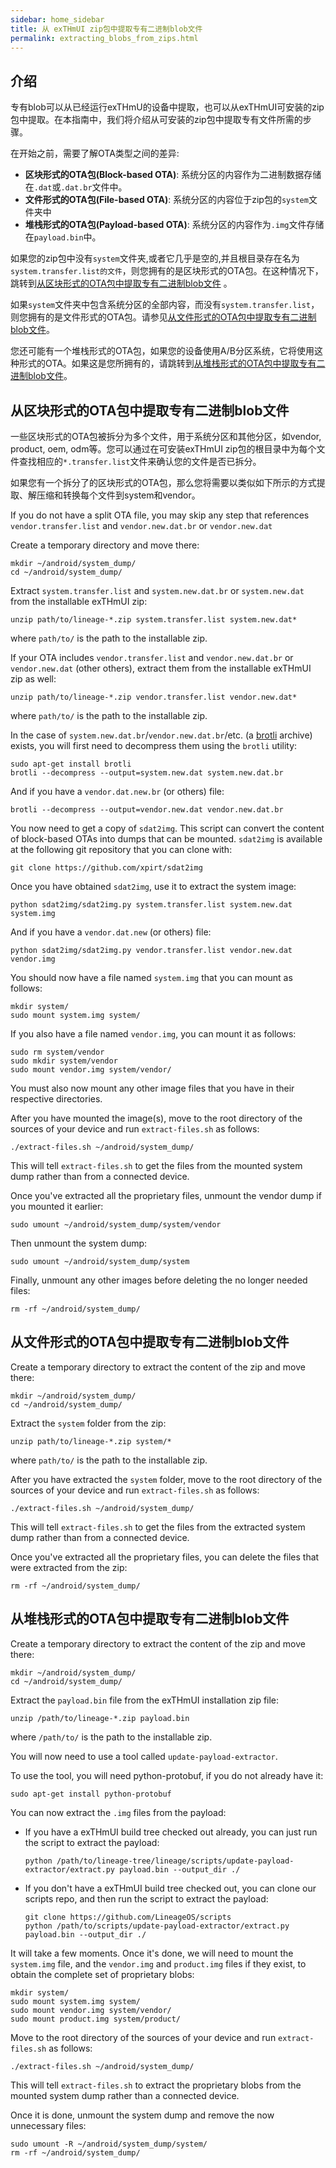 ```yaml
---
sidebar: home_sidebar
title: 从 exTHmUI zip包中提取专有二进制blob文件
permalink: extracting_blobs_from_zips.html
---
```

## 介绍

专有blob可以从已经运行exTHmU的设备中提取，也可以从exTHmUI可安装的zip包中提取。在本指南中，我们将介绍从可安装的zip包中提取专有文件所需的步骤。

在开始之前，需要了解OTA类型之间的差异:

* **区块形式的OTA包(Block-based OTA)**: 系统分区的内容作为二进制数据存储在`.dat`或`.dat.br`文件中。
* **文件形式的OTA包(File-based OTA)**: 系统分区的内容位于zip包的`system`文件夹中
* **堆栈形式的OTA包(Payload-based OTA)**: 系统分区的内容作为`.img`文件存储在`payload.bin`中。

如果您的zip包中没有`system`文件夹,或者它几乎是空的,并且根目录存在名为`system.transfer.list的文件`，则您拥有的是区块形式的OTA包。在这种情况下，跳转到[从区块形式的OTA包中提取专有二进制blob文件](#从区块形式的OTA包中提取专有二进制blob文件) 。

如果`system`文件夹中包含系统分区的全部内容，而没有`system.transfer.list`，则您拥有的是文件形式的OTA包。请参见[从文件形式的OTA包中提取专有二进制blob文件](#从文件形式的OTA包中提取专有二进制blob文件)。

您还可能有一个堆栈形式的OTA包，如果您的设备使用A/B分区系统，它将使用这种形式的OTA。如果这是您所拥有的，请跳转到[从堆栈形式的OTA包中提取专有二进制blob文件](#从堆栈形式的OTA包中提取专有二进制blob文件)。

## 从区块形式的OTA包中提取专有二进制blob文件

一些区块形式的OTA包被拆分为多个文件，用于系统分区和其他分区，如vendor, product, oem, odm等。您可以通过在可安装exTHmUI zip包的根目录中为每个文件查找相应的`*.transfer.list`文件来确认您的文件是否已拆分。

如果您有一个拆分了的区块形式的OTA包，那么您将需要以类似如下所示的方式提取、解压缩和转换每个文件到system和vendor。

If you do not have a split OTA file, you may skip any step that references `vendor.transfer.list` and `vendor.new.dat.br` or `vendor.new.dat`

Create a temporary directory and move there:

```
mkdir ~/android/system_dump/
cd ~/android/system_dump/
```

Extract `system.transfer.list` and `system.new.dat.br` or `system.new.dat` from the installable exTHmUI zip:

```
unzip path/to/lineage-*.zip system.transfer.list system.new.dat*
```
where `path/to/` is the path to the installable zip.

If your OTA includes `vendor.transfer.list` and `vendor.new.dat.br` or `vendor.new.dat` (other others), extract them from the installable exTHmUI zip as well:

```
unzip path/to/lineage-*.zip vendor.transfer.list vendor.new.dat*
```
where `path/to/` is the path to the installable zip.

In the case of `system.new.dat.br`/`vendor.new.dat.br`/etc. (a [brotli](https://en.wikipedia.org/wiki/Brotli) archive) exists, you will first need to decompress them using the `brotli` utility:

```
sudo apt-get install brotli
brotli --decompress --output=system.new.dat system.new.dat.br
```

And if you have a `vendor.dat.new.br` (or others) file:

```
brotli --decompress --output=vendor.new.dat vendor.new.dat.br
```

You now need to get a copy of `sdat2img`. This script can convert the content of block-based OTAs into dumps that can be mounted. `sdat2img` is available at the following git repository that you can clone with:

```
git clone https://github.com/xpirt/sdat2img
```

Once you have obtained `sdat2img`, use it to extract the system image:

```
python sdat2img/sdat2img.py system.transfer.list system.new.dat system.img
```

And if you have a `vendor.dat.new` (or others) file:

```
python sdat2img/sdat2img.py vendor.transfer.list vendor.new.dat vendor.img
```

You should now have a file named `system.img` that you can mount as follows:

```
mkdir system/
sudo mount system.img system/
```

If you also have a file named `vendor.img`, you can mount it as follows:

```
sudo rm system/vendor
sudo mkdir system/vendor
sudo mount vendor.img system/vendor/
```

You must also now mount any other image files that you have in their respective directories.

After you have mounted the image(s), move to the root directory of the sources of your device and run `extract-files.sh` as follows:

```
./extract-files.sh ~/android/system_dump/
```

This will tell `extract-files.sh` to get the files from the mounted system dump rather than from a connected device.

Once you've extracted all the proprietary files, unmount the vendor dump if you mounted it earlier:

```
sudo umount ~/android/system_dump/system/vendor
```

Then unmount the system dump:

```
sudo umount ~/android/system_dump/system

```

Finally, unmount any other images before deleting the no longer needed files:

```
rm -rf ~/android/system_dump/
```

## 从文件形式的OTA包中提取专有二进制blob文件

Create a temporary directory to extract the content of the zip and move there:

```
mkdir ~/android/system_dump/
cd ~/android/system_dump/
```

Extract the `system` folder from the zip:

```
unzip path/to/lineage-*.zip system/*
```
where `path/to/` is the path to the installable zip.

After you have extracted the `system` folder, move to the root directory of the sources of your device and run `extract-files.sh` as follows:

```
./extract-files.sh ~/android/system_dump/
```
This will tell `extract-files.sh` to get the files from the extracted system dump rather than from a connected device.

Once you've extracted all the proprietary files, you can delete the files that were extracted from the zip:

```
rm -rf ~/android/system_dump/
```

## 从堆栈形式的OTA包中提取专有二进制blob文件

Create a temporary directory to extract the content of the zip and move there:

```
mkdir ~/android/system_dump/
cd ~/android/system_dump/
```

Extract the `payload.bin` file from the exTHmUI installation zip file:

```
unzip /path/to/lineage-*.zip payload.bin
```
where `/path/to/` is the path to the installable zip.

You will now need to use a tool called `update-payload-extractor`.

To use the tool, you will need python-protobuf, if you do not already have it:

```
sudo apt-get install python-protobuf
```

You can now extract the `.img` files from the payload:

* If you have a exTHmUI build tree checked out already, you can just run the script to extract the payload:
  ```
  python /path/to/lineage-tree/lineage/scripts/update-payload-extractor/extract.py payload.bin --output_dir ./
  ```

* If you don't have a exTHmUI build tree checked out, you can clone our scripts repo, and then run the script to extract the payload:
  ```
  git clone https://github.com/LineageOS/scripts
  python /path/to/scripts/update-payload-extractor/extract.py payload.bin --output_dir ./
  ```

It will take a few moments. Once it's done, we will need to mount the `system.img` file, and the `vendor.img` and `product.img` files if they exist, to obtain the complete set of proprietary blobs:

```
mkdir system/
sudo mount system.img system/
sudo mount vendor.img system/vendor/
sudo mount product.img system/product/
```

Move to the root directory of the sources of your device and run `extract-files.sh` as follows:

```
./extract-files.sh ~/android/system_dump/
```

This will tell `extract-files.sh` to extract the proprietary blobs from the mounted system dump rather than a connected device.

Once it is done, unmount the system dump and remove the now unnecessary files:

```
sudo umount -R ~/android/system_dump/system/
rm -rf ~/android/system_dump/
```

